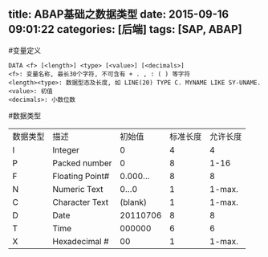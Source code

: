 title: ABAP基础之数据类型
date: 2015-09-16 09:01:22
categories: [后端]
tags: [SAP, ABAP]
---
#变量定义
```ABAP
DATA <f> [<length>] <type> [<value>] [<decimals>]
<f>: 变量名称, 最长30个字符, 不可含有 + . , : ( ) 等字符
<length><type>: 数据型态及长度, 如 LINE(20) TYPE C. MYNAME LIKE SY-UNAME.
<value>: 初值
<decimals>: 小数位数
```
<!--more-->

#数据类型
<table><tbody><tr><td>数据类型</td><td>描述</td><td>初始值</td><td>标准长度</td><td>允许长度</td></tr><tr><td>I</td><td>Integer</td><td>0</td><td>4</td><td>4</td></tr><tr><td>P</td><td>Packed number</td><td>0</td><td>8</td><td>1-16</td></tr><tr><td>F</td><td>Floating Point#</td><td>0.000…</td><td>8</td><td>8</td></tr><tr><td>N</td><td>Numeric Text</td><td>0…0</td><td>1</td><td>1-max.</td></tr><tr><td>C</td><td>Character Text</td><td>(blank)</td><td>1</td><td>1-max.</td></tr><tr><td>D</td><td>Date</td><td>20110706</td><td>8</td><td>8</td></tr><tr><td>T</td><td>Time</td><td>000000</td><td>6</td><td>6</td></tr><tr><td>X</td><td>Hexadecimal #</td><td>00</td><td>1</td><td>1-max.</td></tr></tbody></table>